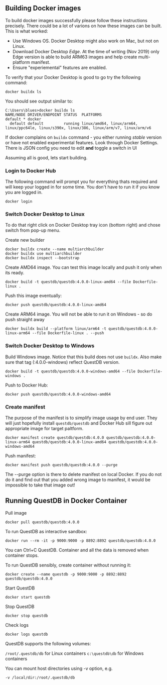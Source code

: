 ## Building Docker images

To build docker images successfully please follow these instructions precisely. There could be a lot of varions on how these images can be built. This is what worked:

- Use Windows OS. Docker Desktop might also work on Mac, but not on Linux.
- Download Docker Desktop _Edge_. At the time of writing (Nov 2019) only Edge version is able to build ARM63 images and help create multi-platform manifest.
- Ensure "experiemental" features are enabled.

To verify that your Docker Desktop is good to go try the following command:

```
docker buildx ls
```

You should see output similar to:

```
C:\Users\blues>docker buildx ls
NAME/NODE DRIVER/ENDPOINT STATUS  PLATFORMS
default * docker
  default default         running linux/amd64, linux/arm64, linux/ppc64le, linux/s390x, linux/386, linux/arm/v7, linux/arm/v6
```

If docker complains on `buildx` command - you either running _stable_ version or have not enabled experimental features. Look through Docker Settings. There is JSON config you need to edit __and__ toggle a switch in UI

Assuming all is good, lets start building.

### Login to Docker Hub

The following command will prompt you for everything thats required and will keep your logged in for some time. You don't have to run it if you know you are logged in.
```
docker login
```

### Switch Docker Desktop to Linux

To do that right click on Docker Desktop tray icon (bottom right) and chose switch from pop-up menu.

Create new builder
```
docker buildx create --name multiarchbuilder
docker buildx use multiarchbuilder
docker buildx inspect --bootstrap
```
Create AMD64 image. You can test this image locally and push it only when its ready.
```
docker build -t questdb/questdb:4.0.0-linux-amd64 --file Dockerfile-linux .
```

Push this image eventually:
```
docker push questdb/questdb:4.0.0-linux-amd64
```

Create ARM64 image. You will not be able to run it on Windows - so do push straight away 
```
docker buildx build --platform linux/arm64 -t questdb/questdb:4.0.0-linux-arm64 --file Dockerfile-linux . --push
```

### Switch Docker Desktop to Windows

Build Windows image. Notice that this build does not use `buildx`. Also make sure that tag (:4.0.0-windows) reflect QuestDB version.
```
docker build -t questdb/questdb:4.0.0-windows-amd64 --file Dockerfile-windows .
```

Push to Docker Hub:
```
docker push questdb/questdb:4.0.0-windows-amd64
```

### Create manifest

The purpose of the manifest is to simplify image usage by end user. They will just hopefully install `questdb/questdb` and Docker Hub sill figure out appropriate image for target paltform.

```
docker manifest create questdb/questdb:4.0.0 questdb/questdb:4.0.0-linux-arm64 questdb/questdb:4.0.0-linux-amd64 questdb/questdb:4.0.0-windows-amd64
```

Push manifest:
```
docker manifest push questdb/questdb:4.0.0 --purge
```
The --purge option is there to delete manifest on local Docker. If you do not do it and find out that you added wrong image to manifest, it would be impossible to take that image out!

## Running QuestDB in Docker Container

Pull image
```
docker pull questdb/questdb:4.0.0
```

To run QuestDB as interactive sandbox:
```
docker run --rm -it -p 9000:9000 -p 8892:8892 questdb/questdb:4.0.0
```
You can Ctrl+C QuestDB. Container and all the data is removed when container stops.

To run QuestDB sensibly, create container without running it:
```
docker create --name questdb -p 9000:9000 -p 8892:8892 questdb/questdb:4.0.0
```

Start QuestDB
```
docker start questdb
```

Stop QuestDB
```
docker stop questdb
```
Check logs
```
docker logs questdb
```

QuestDB supports the following volumes:

`/root/.questdb/db` for Linux containers
`c:\questdb\db` for Windows containers

You can mount host directories using -v option, e.g.
```
-v /local/dir:/root/.questdb/db
```
